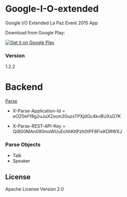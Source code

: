 # Google-I-O-extended
Google I/O Extended La Paz Event 2015 App

Download from Google Play:

<a href="https://play.google.com/store/apps/details?id=com.vinidsl.googleioextended">
  <img alt="Get it on Google Play"
       src="https://developer.android.com/images/brand/en_generic_rgb_wo_60.png" />
</a>

### Version
1.2.2

# Backend 
  <a href="https://Parse.com">Parse</a>

- X-Parse-Application-Id = eOZ0eFf8g2uJuX2xom30uzsTPXjdGc4kvBUXsG7K

- X-Parse-REST-API-Key = Qi8G0MAn090msWUuEchhKtIPzh0tPF8FlxKDRWXJ

### Parse Objects
- Talk
- Speaker


License
----

Apache License Version 2.0
